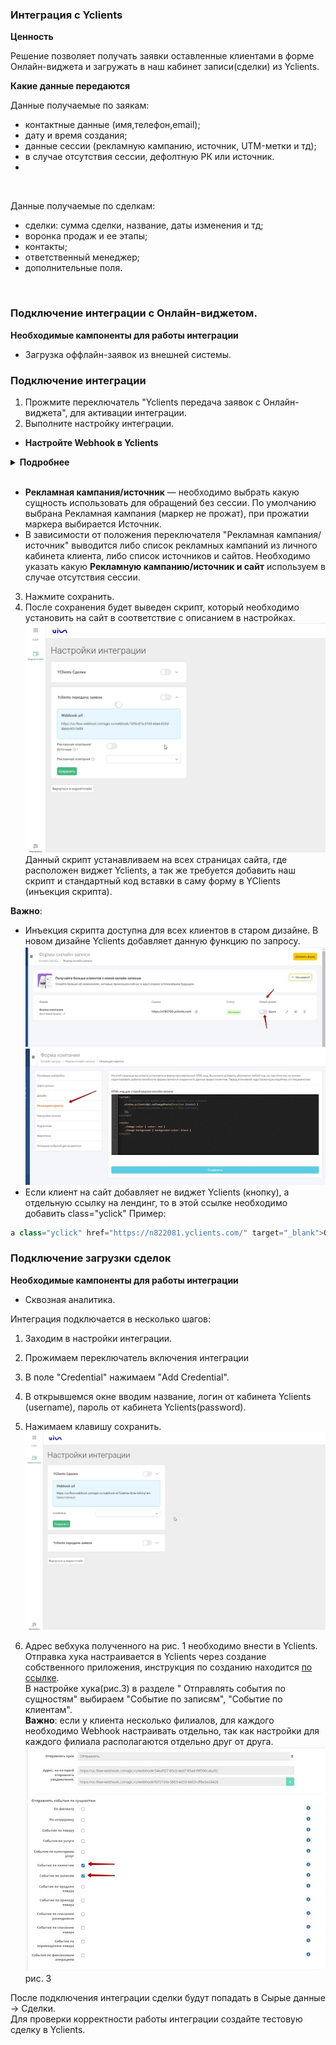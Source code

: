 ### Интеграция с Yclients  <br />

**Ценность**  <br /> 

Решение позволяет получать заявки оставленные клиентами в форме Онлайн-виджета и загружать в наш кабинет записи(сделки) из Yclients. <br />  
 
 **Какие данные передаются**    <br />

Данные получаемые по заякам:   <br />

- контактные данные (имя,телефон,email);  
- дату и время создания; 
- данные сессии (рекламную кампанию, источник, UTM-метки и тд);  
- в случае отсутствия сессии, дефолтную РК или источник.
- 
 <br />


Данные получаемые по сделкам:    <br />
- сделки: сумма сделки, название, даты изменения и тд; 
- воронка продаж и ее этапы;
- контакты;
- ответственный менеджер;
- дополнительные поля.  

 <br />
  
### Подключение интеграции с Онлайн-виджетом.  <br />

**Необходимые кампоненты для работы интеграции**  <br />  
- Загрузка оффлайн-заявок из внешней системы.  <br />
  
### Подключение интеграции <br />

1. Прожмите переключатель "Yclients передача заявок c Онлайн-виджета", для активации интеграции. <br />
2. Выполните настройку интеграции. <br />

- **Настройте Webhook в Yclients** <br />

<details>
 <summary style="font-weight:bold;"> Подробнее </summary> <br />

Отправка хука настраивается в Yclients через создание собственного приложения, инструкция по созданию находится [по ссылке](https://support.yclients.com/67-68-202?_ga=2.235690817.1118622726.1689663799-975683808.1687778856) .  

- В поле «Адрес, на который отправлять уведомления» укажите url из параметра "Webhook URL".
- В настройке хука в разделе **"Отправлять события по сущностям"** выбираем **"Событие по записям", "Событие по клиентам"**.
  
![image](yc_hook.jpg)  

</details> 
<br />

- **Рекламная кампания/источник** — необходимо выбрать какую сущность использовать для обращений без сессии. По умолчанию выбрана Рекламная кампания (маркер не прожат), при прожатии маркера выбирается Источник.
- В зависимости от положения переключателя "Рекламная кампания/источник" выводится либо список рекламных кампаний из личного кабинета клиента, либо список источников и сайтов. Необходимо указать какую **Рекламную кампанию/источник и сайт** используем в случае отсутствия сессии.

3. Нажмите сохранить. <br />
4. После сохранения будет выведен скрипт, который необходимо установить на сайт в соответствие с описанием в настройках.<br />
![image](yc_f_vkl.gif)   
 Данный скрипт устанавливаем на всех страницах сайта, где расположен виджет Yclients, а так же требуется добавить наш скрипт и стандартный код вставки в саму форму в YClients (инъекция скрипта).  <br />

**Важно**:<br />
   - Инъекция скрипта доступна для всех клиентов в старом дизайне. В новом дизайне Yclients  добавляет данную функцию по запросу.  
   ![image](yc_f1.jpg) ![image](yc_f2.jpg)   
   - Если клиент на сайт добавляет не виджет Yclients (кнопку), а отдельную ссылку на лендинг, то в этой ссылке необходимо добавить  class="yclick"
  Пример:
  ```js
  a class="yclick" href="https://n822081.yclients.com/" target="_blank">Открыть новую вкладку</a>
  ```    
  
### Подключение загрузки сделок   <br />

**Необходимые кампоненты для работы интеграции**   <br />
- Сквозная аналитика.  <br />

Интеграция подключается в несколько шагов:   
  
1. Заходим в настройки интеграции.  
2. Прожимаем переключатель включения интеграции  
3. В поле "Credential" нажимаем "Add Credential".  
 
4. В открывшемся окне вводим название, логин от кабинета Yclients (username), пароль от кабинета Yclients(password).  
5. Нажимаем клавишу сохранить. 
![image](yc_d_vkl.gif)    
6. Адрес вебхука полученного на рис. 1 необходимо внести в Yclients.  
Отправка хука настраивается в Yclients через создание собственного приложения, инструкция по созданию находится [по ссылке](https://support.yclients.com/67-68-202?_ga=2.235690817.1118622726.1689663799-975683808.1687778856).  
В настройке хука(рис.3) в разделе " Отправлять события по сущностям" выбираем "Событие по записям", "Событие по клиентам".  
**Важно**: если у клиента несколько филиалов, для каждого необходимо Webhook настраивать отдельно, так как настройки для каждого филиала располагаются отдельно друг от друга.  
![image](yc_hook.jpg)  
рис. 3  
  
  После подключения интеграции сделки будут попадать в  Сырые данные -> Сделки.  
Для проверки корректности работы интеграции создайте тестовую сделку в Yclients.


